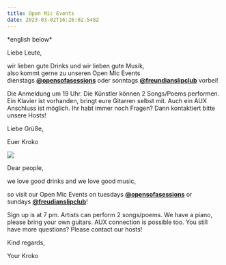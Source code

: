 ```yaml
---
title: Open Mic Events
date: 2023-03-02T16:26:02.548Z
---
```

\*english below\*

Liebe Leute,

wir lieben gute Drinks und wir lieben gute Musik,\
also kommt gerne zu unseren Open Mic Events dienstags **[@opensofasessions](https://www.instagram.com/opensofasessions/)** oder sonntags **[@freundianslipclub](https://www.instagram.com/freudianslipclub/)** vorbei!

Die Anmeldung um 19 Uhr. Die Künstler können 2 Songs/Poems performen. Ein Klavier ist vorhanden, bringt eure Gitarren selbst mit. Auch ein AUX Anschluss ist möglich. Ihr habt immer noch Fragen? Dann kontaktiert bitte unsere Hosts!

Liebe Grüße,

Euer Kroko

![](img/7301a60c-0a00-451d-aff0-317cd127f936.jpg)

Dear people,

we love good drinks and we love good music,

so visit our Open Mic Events on tuesdays **[@opensofasessions](https://www.instagram.com/opensofasessions/)** or sundays **[@freudianslipclub](https://www.instagram.com/freudianslipclub/)**!

Sign up is at 7 pm. Artists can perform 2 songs/poems. We have a piano, please bring your own guitars. AUX connection is possible too. You still have more questions? Please contact our hosts!

Kind regards,

Your Kroko